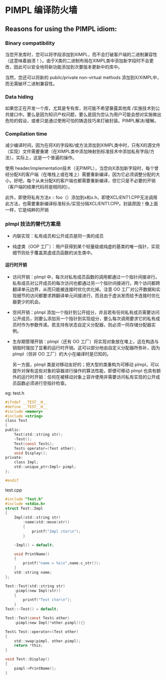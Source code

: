 # PIMPL 编译防火墙

## Reasons for using the PIMPL idiom:

### Binary compatibility

当您开发库时，您可以将字段添加到XIMPL，而不会打破客户端的二进制兼容性（这意味着崩溃！）。由于X类的二进制布局在XIMPL类中添加新字段时不会更改，因此可以安全地将新功能添加到次要版本更新中的库中。

当然，您还可以将新的 pubilc/private non-virtual methods 添加到X/XIMPL中，而无需破坏二进制兼容性。

### Data hiding

如果您正在开发一个库，尤其是专有库，则可能不希望暴露其他库 /实施技术到公共接口中。要么是因为知识产权问题，要么是因为您认为用户可能会想对实施做出危险的假设，或者只是通过使用可怕的铸造技巧来打破封装。PIMPL解决/缓解。

### Compilation time

减少编译时间，因为在将X的字段和/或方法添加到XIMPL类中时，只有X的源文件（实现）文件需要重建（在XIMPL类中添加映射到标准技术中添加私有字段/方法）。实际上，这是一个普遍的操作。

使用 header/implementation技术（无PIMPL），当您向X添加新字段时，每个曾经分配X的客户端（在堆栈上或在堆上）需要重新编译，因为它必须调整分配的大小。好吧，每个从未分配X的客户端也都需要重新编译，但它只是不必要的开销（客户端的结果代码将是相同的）。

此外，即使将私有方法x :: foo（）添加到x和x.h，即使XCLIENT1.CPP无法调用此方法，也需要重新编译标准标头/实现分隔XCLIENT1.CPP。封装原因！像上面一样，它是纯粹的开销

### pImpl 技法的替代方案是

- 内联实现：私有成员和公开成员是同一类的成员

- 纯虚类（OOP 工厂）：用户获得到某个轻量级或纯虚的基类的唯一指针，实现细节则处于覆盖其虚成员函数的派生类中。

#### 运行时开销

- 访问开销：pImpl 中，每次对私有成员函数的调用都通过一个指针间接进行。私有成员对公开成员的每次访问也都通过另一个指针间接进行。两个访问都跨翻译单元边界，从而只能被连接时优化优化掉。注意 OO 工厂对公开数据和实现细节的访问都要求跨翻译单元间接进行，而且由于虚派发而给予连接时优化器更少的机会。

- 空间开销：pImpl 添加一个指针到公开组分，并且若有任何私有成员需要访问公开成员，则要么添加另一个指针到实现组分，要么每次调用要求它的私有成员时作为参数传递。若支持有状态自定义分配器，则必须一同存储分配器实例。

- 生存期管理开销：pImpl（还有 OO 工厂）将实现对象放在堆上，这在构造与销毁时强加了显著的运行时开销。这可以部分地由自定义分配器所弥补，因为 pImpl（但非 OO 工厂）的大小在编译时是已知的。
  
  另一方面，pImpl 类是对移动友好的；把大型的类重构为可移动 pImpl，可以提升对保有这些对象的容器进行操作的算法性能，即便可移动 pImpl 也具有额外的运行时开销：任何在被移动对象上容许使用并需要访问私有实现的公开成员函数必须进行空指针检查。

eg: test.h

```c
#ifndef __TEST__H__
#define __TEST__H__
#include <memory>
#include <string>
class Test
{
public:
    Test(std::string str);
    ~Test();
    Test(const Test&);
    Test& operator=(Test other);
    void Display();
private:
    class Impl;
    std::unique_ptr<Impl> pimpl;
};

#endif
```

test.cpp

```c
#include "Test.h"
#include <stdio.h>
struct Test::Impl
{
    Impl(std::string str)
        :name(std::move(str))
        {
            printf("Impl ctor\n");
        }

    ~Impl() = default;

    void PrintName()
    {
        printf("name = %s\n",name.c_str());
    }
    std::string name;
};

Test::Test(std::string str)
    :pimpl(new Impl(str))
    {
        printf("Test ctor\n");
    }
Test::~Test() = default;

Test::Test(const Test& other)
    :pimpl(new Impl(*other.pimpl)){}

Test& Test::operator=(Test other)
{
    std::swap(pimpl, other.pimpl);
    return *this;
}

void Test::Display()
{
    pimpl->PrintName();
}
```

[stackoverflow]:[https://stackoverflow.com/questions/8972588/is-the-pimpl-idiom-really-used-in-practice]()
[cpp_references]:[https://www.apiref.com/cpp-zh/cpp/language/pimpl.html]()
[geeksforgeeks]:[https://www.geeksforgeeks.org/pimpl-idiom-in-c-with-examples/]()
